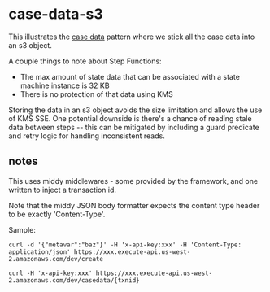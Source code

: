 # case-data-s3

This illustrates the [case data](http://www.workflowpatterns.com/patterns/data/visibility/wdp5.php) pattern where we stick all the case data into an s3 object.

A couple things to note about Step Functions:

* The max amount of state data that can be associated with a state machine instance is 32 KB
* There is no protection of that data using KMS

Storing the data in an s3 object avoids the size limitation and allows the use of KMS SSE. One potential downside is there's a chance of reading stale data between steps -- this can be mitigated by including a guard predicate and retry logic for handling inconsistent reads.

## notes

This uses middy middlewares - some provided by the framework, and one written to
inject a transaction id.

Note that the middy JSON body formatter expects the content type header to be exactly 'Content-Type'.

Sample:

```console
curl -d '{"metavar":"baz"}' -H 'x-api-key:xxx' -H 'Content-Type: application/json' https://xxx.execute-api.us-west-2.amazonaws.com/dev/create

curl -H 'x-api-key:xxx' https://xxx.execute-api.us-west-2.amazonaws.com/dev/casedata/{txnid}
```